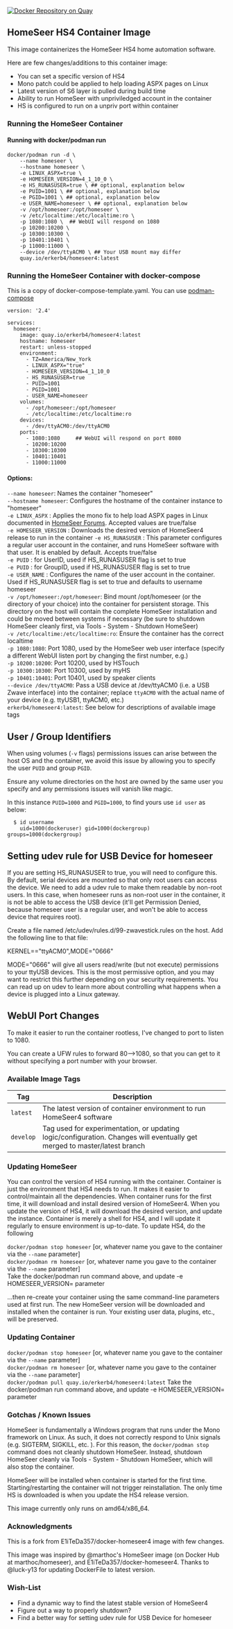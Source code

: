 [![Docker Repository on Quay](https://quay.io/repository/erkerb4/homeseer4/status "Docker Repository on Quay")](https://quay.io/repository/erkerb4/homeseer4)  

## HomeSeer HS4 Container Image

This image containerizes the HomeSeer HS4 home automation software. 

Here are few changes/additions to this container image:
* You can set a specific version of HS4
* Mono patch could be applied to help loading ASPX pages on Linux
* Latest version of S6 layer is pulled during build time
* Ability to run HomeSeer with unpriviledged account in the container
* HS is configured to run on a unpriv port within container

### Running the HomeSeer Container

#### Running with docker/podman run

```
docker/podman run -d \
    --name homeseer \
    --hostname homeseer \
    -e LINUX_ASPX=true \
    -e HOMESEER_VERSION=4_1_10_0 \
    -e HS_RUNASUSER=true \ ## optional, explanation below
    -e PUID=1001 \ ## optional, explanation below
    -e PGID=1001 \ ## optional, explanation below
    -e USER_NAME=homeseer \ ## optional, explanation below
    -v /opt/homeseer:/opt/homeseer \
    -v /etc/localtime:/etc/localtime:ro \
    -p 1080:1080 \  ## WebUI will respond on 1080
    -p 10200:10200 \
    -p 10300:10300 \
    -p 10401:10401 \
    -p 11000:11000 \
    --device /dev/ttyACM0 \ ## Your USB mount may differ
    quay.io/erkerb4/homeseer4:latest
```
### Running the HomeSeer Container with docker-compose

This is a copy of docker-compose-template.yaml. You can use [podman-compose](https://github.com/containers/podman-compose)

```
version: '2.4'

services:
  homeseer:
    image: quay.io/erkerb4/homeseer4:latest
    hostname: homeseer
    restart: unless-stopped
    environment:
      - TZ=America/New_York
      - LINUX_ASPX="true"
      - HOMESEER_VERSION=4_1_10_0
      - HS_RUNASUSER=true
      - PUID=1001
      - PGID=1001
      - USER_NAME=homeseer
    volumes:
      - /opt/homeseer:/opt/homeseer
      - /etc/localtime:/etc/localtime:ro
    devices:
      - /dev/ttyACM0:/dev/ttyACM0
    ports:
      - 1080:1080     ## WebUI will respond on port 8080
      - 10200:10200
      - 10300:10300
      - 10401:10401
      - 11000:11000
```

#### Options:  
`--name homeseer`: Names the container "homeseer"  
`--hostname homeseer`: Configures the hostname of the container instance to "homeseer"  
`-e LINUX_ASPX` : Applies the mono fix to help load ASPX pages in Linux documented in [HomeSeer Forums](https://forums.homeseer.com/forum/homeseer-products-services/system-software-controllers/hs4-hs4pro-software/1415987-installing-hs4-on-linux?p=1416953#post1416953). Accepted values are true/false  
`-e HOMESEER_VERSION` : Downloads the desired version of HomeSeer4 release to run in the container
`-e HS_RUNASUSER` : This parameter configures a regular user account in the container, and runs HomeSeer software with that user. It is enabled by default. Accepts true/false   
`-e PUID` : for UserID, used if HS_RUNASUSER flag is set to true  
`-e PUID` : for GroupID, used if HS_RUNASUSER flag is set to true  
`-e USER_NAME` : Configures the name of the user account in the container. Used if HS_RUNASUSER flag is set to true and defaults to username homeseer  
`-v /opt/homeseer:/opt/homeseer`: Bind mount /opt/homeseer (or the directory of your choice) into the container for persistent storage. This directory on the host will contain the complete HomeSeer installation and could be moved between systems if necessary (be sure to shutdown HomeSeer cleanly first, via Tools - System - Shutdown HomeSeer)  
`-v /etc/localtime:/etc/localtime:ro`: Ensure the container has the correct localtime  
`-p 1080:1080`: Port 1080, used by the HomeSeer web user interface (specify a different WebUI listen port by changing the first number, e.g.)   
`-p 10200:10200`: Port 10200, used by HSTouch  
`-p 10300:10300`: Port 10300, used by myHS  
`-p 10401:10401`: Port 10401, used by speaker clients   
`--device /dev/ttyACM0`: Pass a USB device at /dev/ttyACM0 (i.e. a USB Zwave interface) into the container; replace `ttyACM0` with the actual name of your device (e.g. ttyUSB1, ttyACM0, etc.)   
`erkerb4/homeseer4:latest`: See below for descriptions of available image tags   

## User / Group Identifiers

When using volumes (`-v` flags) permissions issues can arise between the host OS and the container, we avoid this issue by allowing you to specify the user `PUID` and group `PGID`.

Ensure any volume directories on the host are owned by the same user you specify and any permissions issues will vanish like magic.

In this instance `PUID=1000` and `PGID=1000`, to find yours use `id user` as below:

```
  $ id username
    uid=1000(dockeruser) gid=1000(dockergroup) groups=1000(dockergroup)
```

## Setting udev rule for USB Device for homeseer

If you are setting HS_RUNASUSER to true, you will need to configure this. By default, serial devices are mounted so that only root users can access the device. We need to add a udev rule to make them readable by non-root users. In this case, when homeseer runs as non-root user in the container, it is not be able to access the USB device (it'll get Permission Denied, because homeseer user is a regular user, and won't be able to access device that requires root). 

Create a file named /etc/udev/rules.d/99-zwavestick.rules on the host. Add the following line to that file:

KERNEL=="ttyACM0",MODE="0666"

MODE="0666" will give all users read/write (but not execute) permissions to your ttyUSB devices. This is the most permissive option, and you may want to restrict this further depending on your security requirements. You can read up on udev to learn more about controlling what happens when a device is plugged into a Linux gateway.

## WebUI Port Changes
To make it easier to run the container rootless, I've changed to port to listen to 1080.

You can create a UFW rules to forward 80-->1080, so that you can get to it without specifying a port number with your browser.

### Available Image Tags

| Tag | Description |
|-----|-------------|
| `latest` | The latest version of container environment to run HomeSeer4 software|
| `develop` | Tag used for experimentation, or updating logic/configuration. Changes will eventually get merged to master/latest branch|


### Updating HomeSeer

You can control the version of HS4 running with the container. Container is just the environment that HS4 needs to run. It makes it easier to control/maintain all the dependencies. When container runs for the first time, it will download and install desired version of HomeSeer4. When you update the version of HS4, it will download the desired version, and update the instance. Container is merely a shell for HS4, and I will update it regularly to ensure environment is up-to-date. To update HS4, do the following

`docker/podman stop homeseer` [or, whatever name you gave to the container via the `--name` parameter]  
`docker/podman rm homeseer` [or, whatever name you gave to the container via the `--name` parameter]  
Take the docker/podman run command above, and update -e HOMESEER_VERSION= parameter

...then re-create your container using the same command-line parameters used at first run. The new HomeSeer version will be downloaded and installed when the container is run. Your existing user data, plugins, etc., will be preserved.

### Updating Container

`docker/podman stop homeseer` [or, whatever name you gave to the container via the `--name` parameter]  
`docker/podman rm homeseer` [or, whatever name you gave to the container via the `--name` parameter]  
`docker/podman pull quay.io/erkerb4/homeseer4:latest` Take the docker/podman run command above, and update -e HOMESEER_VERSION= parameter

### Gotchas / Known Issues

HomeSeer is fundamentally a Windows program that runs under the Mono framework on Linux. As such, it does not correctly respond to Unix signals (e.g. SIGTERM, SIGKILL, etc. ). For this reason, the `docker/podman stop` command does not cleanly shutdown HomeSeer. Instead, shutdown HomeSeer cleanly via Tools - System - Shutdown HomeSeer, which will also stop the container.

HomeSeer will be installed when container is started for the first time. Starting/restarting the container will not trigger reinstallation. The only time HS is downloaded is when you update the HS4 release version.  

This image currently only runs on amd64/x86_64.

### Acknowledgments

This is a fork from E1iTeDa357/docker-homeseer4 image with few changes.

This image was inspired by @marthoc's HomeSeer image (on Docker Hub at marthoc/homeseer), and E1iTeDa357/docker-homeseer4. Thanks to @luck-y13 for updating DockerFile to latest version.

### Wish-List

* Find a dynamic way to find the latest stable version of HomeSeer4
* Figure out a way to properly shutdown?
* Find a better way for setting udev rule for USB Device for homeseer
